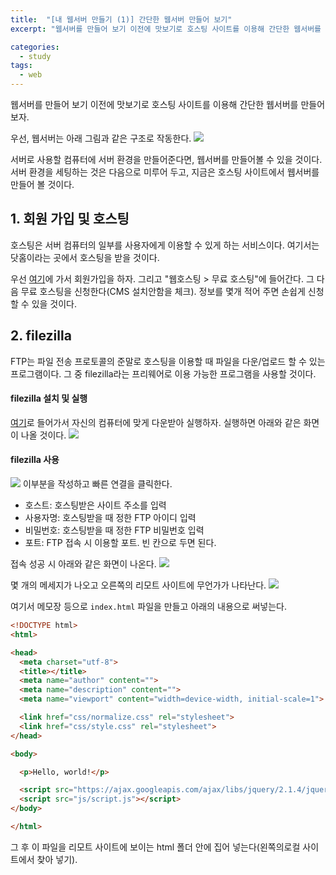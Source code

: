 ```yaml
---
title:  "[내 웹서버 만들기 (1)] 간단한 웹서버 만들어 보기"
excerpt: "웹서버를 만들어 보기 이전에 맛보기로 호스팅 사이트를 이용해 간단한 웹서버를 만들어 보자.."

categories:
  - study
tags:
  - web
---
```


웹서버를 만들어 보기 이전에 맛보기로 호스팅 사이트를 이용해 간단한 웹서버를 만들어 보자.

우선, 웹서버는 아래 그림과 같은 구조로 작동한다.
![](https://chanhk-im.github.io/assets/images/my-web-server1/web-server1.jpg)

서버로 사용할 컴퓨터에 서버 환경을 만들어준다면, 웹서버를 만들어볼 수 있을 것이다.
서버 환경을 세팅하는 것은 다음으로 미루어 두고, 지금은 호스팅 사이트에서 웹서버를 만들어 볼 것이다.

## 1. 회원 가입 및 호스팅
호스팅은 서버 컴퓨터의 일부를 사용자에게 이용할 수 있게 하는 서비스이다.
여기서는 닷홈이라는 곳에서 호스팅을 받을 것이다.

우선 [여기](https://www.dothome.co.kr/)에 가서 회원가입을 하자.
그리고 "웹호스팅 > 무료 호스팅"에 들어간다. 그 다음 무료 호스팅을 신청한다(CMS 설치안함을 체크).
정보를 몇개 적어 주면 손쉽게 신청할 수 있을 것이다.

## 2. filezilla
FTP는 파일 전송 프로토콜의 준말로 호스팅을 이용할 때 파일을 다운/업로드 할 수 있는 프로그램이다.
그 중 filezilla라는 프리웨어로 이용 가능한 프로그램을 사용할 것이다.

#### filezilla 설치 및 실행
[여기](https://filezilla-project.org/)로 들어가서 자신의 컴퓨터에 맞게 다운받아 실행하자.
실행하면 아래와 같은 화면이 나올 것이다.
![](https://chanhk-im.github.io/assets/images/my-web-server1/filezilla.jpg)

#### filezilla 사용
![](https://chanhk-im.github.io/assets/images/my-web-server1/filezilla2.jpg)
이부분을 작성하고 빠른 연결을 클릭한다.
- 호스트: 호스팅받은 사이트 주소를 입력
- 사용자명: 호스팅받을 때 정한 FTP 아이디 입력
- 비밀번호: 호스팅받을 때 정한 FTP 비밀번호 입력
- 포트: FTP 접속 시 이용할 포트. 빈 칸으로 두면 된다.

접속 성공 시 아래와 같은 화면이 나온다.
![](https://chanhk-im.github.io/assets/images/my-web-server1/filezilla3.jpg)

몇 개의 메세지가 나오고 오른쪽의 리모트 사이트에 무언가가 나타난다.
![](https://chanhk-im.github.io/assets/images/my-web-server1/filezilla4.jpg)

여기서 메모장 등으로 `index.html` 파일을 만들고 아래의 내용으로 써넣는다.
```html
<!DOCTYPE html>
<html>

<head>
  <meta charset="utf-8">
  <title></title>
  <meta name="author" content="">
  <meta name="description" content="">
  <meta name="viewport" content="width=device-width, initial-scale=1">

  <link href="css/normalize.css" rel="stylesheet">
  <link href="css/style.css" rel="stylesheet">
</head>

<body>

  <p>Hello, world!</p>

  <script src="https://ajax.googleapis.com/ajax/libs/jquery/2.1.4/jquery.min.js"></script>
  <script src="js/script.js"></script>
</body>

</html>
```
그 후 이 파일을 리모트 사이트에 보이는 html 폴더 안에 집어 넣는다(왼쪽의로컬 사이트에서 찾아 넣기).

